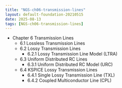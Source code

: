 ```yaml
---
title: "NGS-ch06-transmission-lines"
layout: default-foundation-20210515
date: 2025-08-13
tags: [NGS-ch06-transmission-lines]
---
```


- Chapter 6 Transmission Lines  
  - 6.1 Lossless Transmission Lines  
  - 6.2 Lossy Transmission Lines  
    - 6.2.1 Lossy Transmission Line Model (LTRA)  
  - 6.3 Uniform Distributed RC Lines  
    - 6.3.1 Uniform Distributed RC Model (URC)  
  - 6.4 KSPICE Lossy Transmission Lines  
    - 6.4.1 Single Lossy Transmission Line (TXL)  
    - 6.4.2 Coupled Multiconductor Line (CPL)
